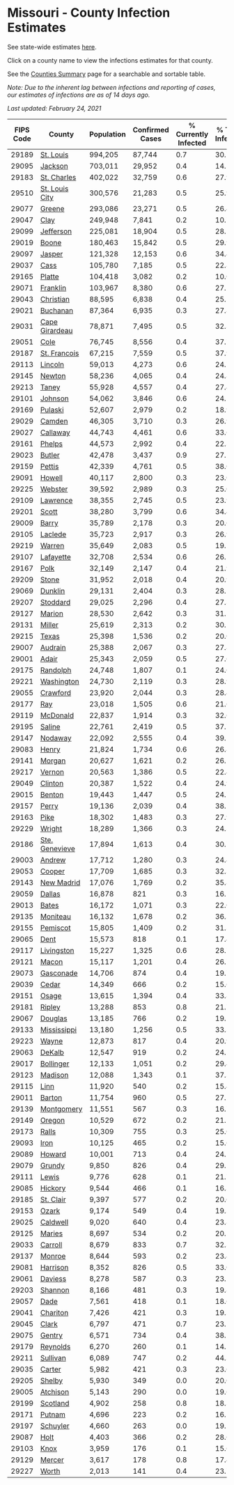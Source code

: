 # Missouri - County Infection Estimates

See state-wide estimates [here](/infections/us-mo).

Click on a county name to view the infections estimates for that county.

See the [Counties Summary](/infections/summary-counties) page for a searchable and sortable table.

*Note: Due to the inherent lag between infections and reporting of cases, our estimates of infections are as of 14 days ago.*

*Last updated: February 24, 2021*

|   FIPS Code |                           County |   Population |   Confirmed Cases |   % Currently Infected |   % Total Infected |
|-------------|----------------------------------|--------------|-------------------|------------------------|--------------------|
|       29189 |           [St. Louis](st.-louis) |      994,205 |            87,744 |                    0.7 |               30.7 |
|       29095 |               [Jackson](jackson) |      703,011 |            29,952 |                    0.4 |               14.5 |
|       29183 |       [St. Charles](st.-charles) |      402,022 |            32,759 |                    0.6 |               27.9 |
|       29510 | [St. Louis City](st.-louis-city) |      300,576 |            21,283 |                    0.5 |               25.9 |
|       29077 |                 [Greene](greene) |      293,086 |            23,271 |                    0.5 |               26.4 |
|       29047 |                     [Clay](clay) |      249,948 |             7,841 |                    0.2 |               10.7 |
|       29099 |           [Jefferson](jefferson) |      225,081 |            18,904 |                    0.5 |               28.5 |
|       29019 |                   [Boone](boone) |      180,463 |            15,842 |                    0.5 |               29.9 |
|       29097 |                 [Jasper](jasper) |      121,328 |            12,153 |                    0.6 |               34.4 |
|       29037 |                     [Cass](cass) |      105,780 |             7,185 |                    0.5 |               22.8 |
|       29165 |                 [Platte](platte) |      104,418 |             3,082 |                    0.2 |               10.0 |
|       29071 |             [Franklin](franklin) |      103,967 |             8,380 |                    0.6 |               27.1 |
|       29043 |           [Christian](christian) |       88,595 |             6,838 |                    0.4 |               25.5 |
|       29021 |             [Buchanan](buchanan) |       87,364 |             6,935 |                    0.3 |               27.8 |
|       29031 | [Cape Girardeau](cape-girardeau) |       78,871 |             7,495 |                    0.5 |               32.3 |
|       29051 |                     [Cole](cole) |       76,745 |             8,556 |                    0.4 |               37.7 |
|       29187 |     [St. Francois](st.-francois) |       67,215 |             7,559 |                    0.5 |               37.9 |
|       29113 |               [Lincoln](lincoln) |       59,013 |             4,273 |                    0.6 |               24.7 |
|       29145 |                 [Newton](newton) |       58,236 |             4,065 |                    0.4 |               24.8 |
|       29213 |                   [Taney](taney) |       55,928 |             4,557 |                    0.4 |               27.4 |
|       29101 |               [Johnson](johnson) |       54,062 |             3,846 |                    0.6 |               24.5 |
|       29169 |               [Pulaski](pulaski) |       52,607 |             2,979 |                    0.2 |               18.9 |
|       29029 |                 [Camden](camden) |       46,305 |             3,710 |                    0.3 |               26.9 |
|       29027 |             [Callaway](callaway) |       44,743 |             4,461 |                    0.6 |               33.6 |
|       29161 |                 [Phelps](phelps) |       44,573 |             2,992 |                    0.4 |               22.3 |
|       29023 |                 [Butler](butler) |       42,478 |             3,437 |                    0.9 |               27.1 |
|       29159 |                 [Pettis](pettis) |       42,339 |             4,761 |                    0.5 |               38.0 |
|       29091 |                 [Howell](howell) |       40,117 |             2,800 |                    0.3 |               23.0 |
|       29225 |               [Webster](webster) |       39,592 |             2,989 |                    0.3 |               25.0 |
|       29109 |             [Lawrence](lawrence) |       38,355 |             2,745 |                    0.5 |               23.9 |
|       29201 |                   [Scott](scott) |       38,280 |             3,799 |                    0.6 |               34.4 |
|       29009 |                   [Barry](barry) |       35,789 |             2,178 |                    0.3 |               20.6 |
|       29105 |               [Laclede](laclede) |       35,723 |             2,917 |                    0.3 |               26.9 |
|       29219 |                 [Warren](warren) |       35,649 |             2,083 |                    0.5 |               19.7 |
|       29107 |           [Lafayette](lafayette) |       32,708 |             2,534 |                    0.6 |               26.1 |
|       29167 |                     [Polk](polk) |       32,149 |             2,147 |                    0.4 |               21.9 |
|       29209 |                   [Stone](stone) |       31,952 |             2,018 |                    0.4 |               20.9 |
|       29069 |               [Dunklin](dunklin) |       29,131 |             2,404 |                    0.3 |               28.5 |
|       29207 |             [Stoddard](stoddard) |       29,025 |             2,296 |                    0.4 |               27.3 |
|       29127 |                 [Marion](marion) |       28,530 |             2,642 |                    0.3 |               31.5 |
|       29131 |                 [Miller](miller) |       25,619 |             2,313 |                    0.2 |               30.2 |
|       29215 |                   [Texas](texas) |       25,398 |             1,536 |                    0.2 |               20.0 |
|       29007 |               [Audrain](audrain) |       25,388 |             2,067 |                    0.3 |               27.8 |
|       29001 |                   [Adair](adair) |       25,343 |             2,059 |                    0.5 |               27.6 |
|       29175 |             [Randolph](randolph) |       24,748 |             1,807 |                    0.1 |               24.6 |
|       29221 |         [Washington](washington) |       24,730 |             2,119 |                    0.3 |               28.9 |
|       29055 |             [Crawford](crawford) |       23,920 |             2,044 |                    0.3 |               28.4 |
|       29177 |                       [Ray](ray) |       23,018 |             1,505 |                    0.6 |               21.6 |
|       29119 |             [McDonald](mcdonald) |       22,837 |             1,914 |                    0.3 |               32.6 |
|       29195 |                 [Saline](saline) |       22,761 |             2,419 |                    0.5 |               37.7 |
|       29147 |               [Nodaway](nodaway) |       22,092 |             2,555 |                    0.4 |               39.5 |
|       29083 |                   [Henry](henry) |       21,824 |             1,734 |                    0.6 |               26.8 |
|       29141 |                 [Morgan](morgan) |       20,627 |             1,621 |                    0.2 |               26.1 |
|       29217 |                 [Vernon](vernon) |       20,563 |             1,386 |                    0.5 |               22.4 |
|       29049 |               [Clinton](clinton) |       20,387 |             1,522 |                    0.4 |               24.9 |
|       29015 |                 [Benton](benton) |       19,443 |             1,447 |                    0.5 |               24.7 |
|       29157 |                   [Perry](perry) |       19,136 |             2,039 |                    0.4 |               38.1 |
|       29163 |                     [Pike](pike) |       18,302 |             1,483 |                    0.3 |               27.9 |
|       29229 |                 [Wright](wright) |       18,289 |             1,366 |                    0.3 |               24.3 |
|       29186 | [Ste. Genevieve](ste.-genevieve) |       17,894 |             1,613 |                    0.4 |               30.7 |
|       29003 |                 [Andrew](andrew) |       17,712 |             1,280 |                    0.3 |               24.4 |
|       29053 |                 [Cooper](cooper) |       17,709 |             1,685 |                    0.3 |               32.3 |
|       29143 |         [New Madrid](new-madrid) |       17,076 |             1,769 |                    0.2 |               35.8 |
|       29059 |                 [Dallas](dallas) |       16,878 |               821 |                    0.3 |               16.2 |
|       29013 |                   [Bates](bates) |       16,172 |             1,071 |                    0.3 |               22.0 |
|       29135 |             [Moniteau](moniteau) |       16,132 |             1,678 |                    0.2 |               36.3 |
|       29155 |             [Pemiscot](pemiscot) |       15,805 |             1,409 |                    0.2 |               31.3 |
|       29065 |                     [Dent](dent) |       15,573 |               818 |                    0.1 |               17.4 |
|       29117 |         [Livingston](livingston) |       15,227 |             1,325 |                    0.6 |               28.7 |
|       29121 |                   [Macon](macon) |       15,117 |             1,201 |                    0.4 |               26.7 |
|       29073 |           [Gasconade](gasconade) |       14,706 |               874 |                    0.4 |               19.7 |
|       29039 |                   [Cedar](cedar) |       14,349 |               666 |                    0.2 |               15.6 |
|       29151 |                   [Osage](osage) |       13,615 |             1,394 |                    0.4 |               33.8 |
|       29181 |                 [Ripley](ripley) |       13,288 |               853 |                    0.8 |               21.7 |
|       29067 |               [Douglas](douglas) |       13,185 |               766 |                    0.2 |               19.2 |
|       29133 |       [Mississippi](mississippi) |       13,180 |             1,256 |                    0.5 |               33.3 |
|       29223 |                   [Wayne](wayne) |       12,873 |               817 |                    0.4 |               20.9 |
|       29063 |                 [DeKalb](dekalb) |       12,547 |               919 |                    0.2 |               24.5 |
|       29017 |           [Bollinger](bollinger) |       12,133 |             1,051 |                    0.2 |               29.4 |
|       29123 |               [Madison](madison) |       12,088 |             1,343 |                    0.1 |               37.3 |
|       29115 |                     [Linn](linn) |       11,920 |               540 |                    0.2 |               15.4 |
|       29011 |                 [Barton](barton) |       11,754 |               960 |                    0.5 |               27.2 |
|       29139 |         [Montgomery](montgomery) |       11,551 |               567 |                    0.3 |               16.7 |
|       29149 |                 [Oregon](oregon) |       10,529 |               672 |                    0.2 |               21.2 |
|       29173 |                   [Ralls](ralls) |       10,309 |               755 |                    0.3 |               25.0 |
|       29093 |                     [Iron](iron) |       10,125 |               465 |                    0.2 |               15.6 |
|       29089 |                 [Howard](howard) |       10,001 |               713 |                    0.4 |               24.2 |
|       29079 |                 [Grundy](grundy) |        9,850 |               826 |                    0.4 |               29.1 |
|       29111 |                   [Lewis](lewis) |        9,776 |               628 |                    0.1 |               21.7 |
|       29085 |               [Hickory](hickory) |        9,544 |               466 |                    0.1 |               16.3 |
|       29185 |           [St. Clair](st.-clair) |        9,397 |               577 |                    0.2 |               20.6 |
|       29153 |                   [Ozark](ozark) |        9,174 |               549 |                    0.4 |               19.3 |
|       29025 |             [Caldwell](caldwell) |        9,020 |               640 |                    0.4 |               23.8 |
|       29125 |                 [Maries](maries) |        8,697 |               534 |                    0.2 |               20.5 |
|       29033 |               [Carroll](carroll) |        8,679 |               833 |                    0.7 |               32.3 |
|       29137 |                 [Monroe](monroe) |        8,644 |               593 |                    0.2 |               23.4 |
|       29081 |             [Harrison](harrison) |        8,352 |               826 |                    0.5 |               33.0 |
|       29061 |               [Daviess](daviess) |        8,278 |               587 |                    0.3 |               23.2 |
|       29203 |               [Shannon](shannon) |        8,166 |               481 |                    0.3 |               19.8 |
|       29057 |                     [Dade](dade) |        7,561 |               418 |                    0.1 |               18.6 |
|       29041 |             [Chariton](chariton) |        7,426 |               421 |                    0.3 |               19.3 |
|       29045 |                   [Clark](clark) |        6,797 |               471 |                    0.7 |               23.1 |
|       29075 |                 [Gentry](gentry) |        6,571 |               734 |                    0.4 |               38.7 |
|       29179 |             [Reynolds](reynolds) |        6,270 |               260 |                    0.1 |               14.2 |
|       29211 |             [Sullivan](sullivan) |        6,089 |               747 |                    0.2 |               44.3 |
|       29035 |                 [Carter](carter) |        5,982 |               421 |                    0.3 |               23.6 |
|       29205 |                 [Shelby](shelby) |        5,930 |               349 |                    0.0 |               20.0 |
|       29005 |             [Atchison](atchison) |        5,143 |               290 |                    0.0 |               19.6 |
|       29199 |             [Scotland](scotland) |        4,902 |               258 |                    0.8 |               18.3 |
|       29171 |                 [Putnam](putnam) |        4,696 |               223 |                    0.2 |               16.5 |
|       29197 |             [Schuyler](schuyler) |        4,660 |               263 |                    0.0 |               19.2 |
|       29087 |                     [Holt](holt) |        4,403 |               366 |                    0.2 |               28.6 |
|       29103 |                     [Knox](knox) |        3,959 |               176 |                    0.1 |               15.6 |
|       29129 |                 [Mercer](mercer) |        3,617 |               178 |                    0.8 |               17.4 |
|       29227 |                   [Worth](worth) |        2,013 |               141 |                    0.4 |               23.7 |